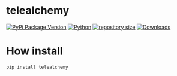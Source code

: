 # telealchemy

[![PyPi Package Version](https://img.shields.io/pypi/v/telealchemy.svg?style=flat-square)](https://pypi.python.org/pypi/telealchemy)
[![Python](https://img.shields.io/pypi/pyversions/telealchemy)](https://pypi.python.org/pypi/telealchemy)
[![repository size](https://img.shields.io/github/repo-size/alteralt/telealchemy)](https://github.com/alteralt/telealchemy)
[![Downloads](https://img.shields.io/pypi/dm/telealchemy)](https://pypi.python.org/pypi/telealchemy)

# How install

```sh
pip install telealchemy
```
